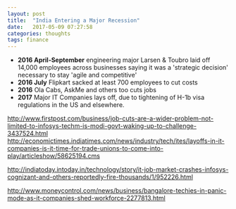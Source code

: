 ```yaml
---
layout: post
title:  "India Entering a Major Recession"
date:   2017-05-09 07:27:58
categories: thoughts
tags: finance
---
```



* **2016 April-September** engineering major Larsen & Toubro laid off 14,000 employees across businesses saying it was a 'strategic decision' necessary to stay 'agile and competitive'
* **2016 July** Flipkart sacked at least 700 employees to cut costs
* **2016** Ola Cabs, AskMe and others too cuts jobs
* **2017** Major IT Companies lays off, due to tightening of H-1b visa regulations in the US and elsewhere.


http://www.firstpost.com/business/job-cuts-are-a-wider-problem-not-limited-to-infosys-techm-is-modi-govt-waking-up-to-challenge-3437524.html
http://economictimes.indiatimes.com/news/industry/tech/ites/layoffs-in-it-companies-is-it-time-for-trade-unions-to-come-into-play/articleshow/58625194.cms

http://indiatoday.intoday.in/technology/story/it-job-market-crashes-infosys-cognizant-and-others-reportedly-fire-thousands/1/952226.html

http://www.moneycontrol.com/news/business/bangalore-techies-in-panic-mode-as-it-companies-shed-workforce-2277813.html
